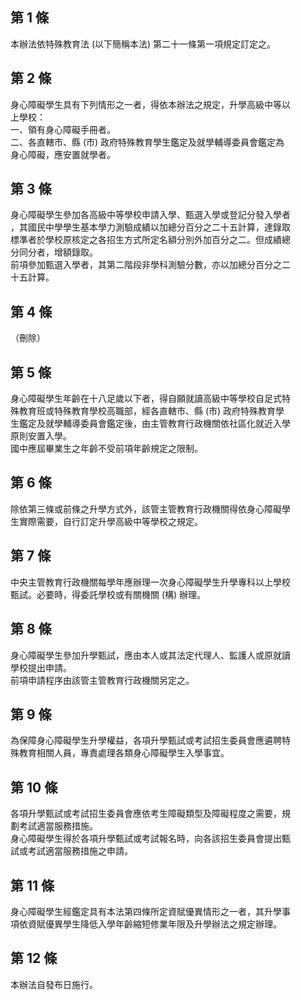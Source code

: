 第 1 條
-------
本辦法依特殊教育法 (以下簡稱本法) 第二十一條第一項規定訂定之。

第 2 條
-------
身心障礙學生具有下列情形之一者，得依本辦法之規定，升學高級中等以  
上學校：  
一、領有身心障礙手冊者。  
二、各直轄市、縣 (市) 政府特殊教育學生鑑定及就學輔導委員會鑑定為  
    身心障礙，應安置就學者。

第 3 條
-------
身心障礙學生參加各高級中等學校申請入學、甄選入學或登記分發入學者  
，其國民中學學生基本學力測驗成績以加總分百分之二十五計算，達錄取  
標準者於學校原核定之各招生方式所定名額分別外加百分之二。但成績總  
分同分者，增額錄取。  
前項參加甄選入學者，其第二階段非學科測驗分數，亦以加總分百分之二  
十五計算。

第 4 條
-------
（刪除）

第 5 條
-------
身心障礙學生年齡在十八足歲以下者，得自願就讀高級中等學校自足式特  
殊教育班或特殊教育學校高職部，經各直轄市、縣 (市) 政府特殊教育學  
生鑑定及就學輔導委員會鑑定後，由主管教育行政機關依社區化就近入學  
原則安置入學。  
國中應屆畢業生之年齡不受前項年齡規定之限制。

第 6 條
-------
除依第三條或前條之升學方式外，該管主管教育行政機關得依身心障礙學  
生實際需要，自行訂定升學高級中等學校之規定。

第 7 條
-------
中央主管教育行政機關每學年應辦理一次身心障礙學生升學專科以上學校  
甄試。必要時，得委託學校或有關機關 (構) 辦理。

第 8 條
-------
身心障礙學生參加升學甄試，應由本人或其法定代理人、監護人或原就讀  
學校提出申請。  
前項申請程序由該管主管教育行政機關另定之。

第 9 條
-------
為保障身心障礙學生升學權益，各項升學甄試或考試招生委員會應遴聘特  
殊教育相關人員，專責處理各類身心障礙學生入學事宜。

第 10 條
--------
各項升學甄試或考試招生委員會應依考生障礙類型及障礙程度之需要，規  
劃考試適當服務措施。  
身心障礙學生得於各項升學甄試或考試報名時，向各該招生委員會提出甄  
試或考試適當服務措施之申請。

第 11 條
--------
身心障礙學生經鑑定具有本法第四條所定資賦優異情形之一者，其升學事  
項依資賦優異學生降低入學年齡縮短修業年限及升學辦法之規定辦理。

第 12 條
--------
本辦法自發布日施行。

